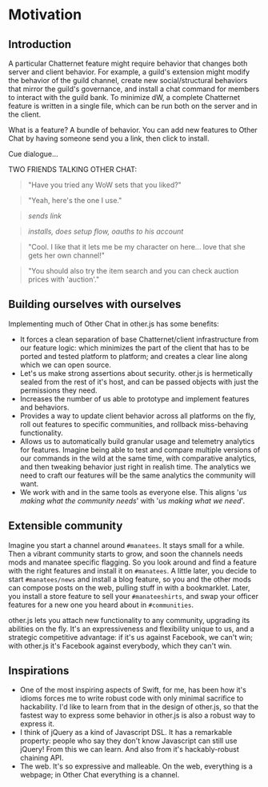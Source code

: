 # Motivation

## Introduction

A particular Chatternet feature might require behavior that changes both server and client behavior. For example, a guild's extension might modify the behavior of the guild channel, create new social/structural behaviors that mirror the guild's governance, and install a chat command for members to interact with the guild bank. To minimize dW, a complete Chatternet feature is written in a single file, which can be run both on the server and in the client.

What is a feature? A bundle of behavior. You can add new features to Other Chat by having someone send you a link, then click to install.

Cue dialogue...

TWO FRIENDS TALKING OTHER CHAT:

> "Have you tried any WoW sets that you liked?"

> "Yeah, here's the one I use."

> _sends link_

> _installs, does setup flow, oauths to his account_

> "Cool. I like that it lets me be my character on here... love that she gets her own channel!"

> "You should also try the item search and you can check auction prices with 'auction'."

## Building ourselves with ourselves

Implementing much of Other Chat in other.js has some benefits:

- It forces a clean separation of base Chatternet/client infrastructure from our feature logic: which minimizes the part of the client that has to be ported and tested platform to platform; and creates a clear line along which we can open source.
- Let's us make strong assertions about security. other.js is hermetically sealed from the rest of it's host, and can be passed objects with just the permissions they need.
- Increases the number of us able to prototype and implement features and behaviors.
- Provides a way to update client behavior across all platforms on the fly, roll out features to specific communities, and rollback miss-behaving functionality.
- Allows us to automatically build granular usage and telemetry analytics for features. Imagine being able to test and compare multiple versions of our commands in the wild at the same time, with comparative analytics, and then tweaking behavior just right in realish time. The analytics we need to craft our features will be the same analytics the community will want.
- We work with and in the same tools as everyone else. This aligns '_us making what the community needs_' with '_us making what we need_'.

## Extensible community

Imagine you start a channel around `#manatees`. It stays small for a while. Then a vibrant community starts to grow, and soon the channels needs mods and manatee specific flagging. So you look around and find a feature with the right features and install it on `#manatees`. A little later, you decide to start `#manatees/news` and install a blog feature, so you and the other mods can compose posts on the web, pulling stuff in with a bookmarklet. Later, you install a store feature to sell your `#manateeshirts`, and swap your officer features for a new one you heard about in `#communities`.

other.js lets you attach new functionality to any community, upgrading its abilities on the fly. It's an expressiveness and flexibility unique to us, and a strategic competitive advantage: if it's us against Facebook, we can't win; with other.js it's Facebook against everybody, which they can't win.

## Inspirations

- One of the most inspiring aspects of Swift, for me, has been how it's idioms forces me to write robust code with only minimal sacrifice to hackability. I'd like to learn from that in the design of other.js, so that the fastest way to express some behavior in other.js is also a robust way to express it.
- I think of jQuery as a kind of Javascript DSL. It has a remarkable property: people who say they don't know Javascript can still use jQuery! From this we can learn. And also from it's hackably-robust chaining API.
- The web. It's so expressive and malleable. On the web, everything is a webpage; in Other Chat everything is a channel.
